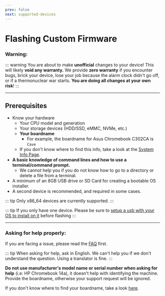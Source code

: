 ```yaml
---
prev: false
next: supported-devices
---
```


# Flashing Custom Firmware

### Warning:

::: warning
You are about to make **unofficial** changes to your device! This will likely **void any warranty.** We provide **zero warranty** if you encounter bugs, brick your device, lose your job because the alarm clock didn't go off, or if a thermonuclear war starts. **You are doing all changes at your own risk**!
:::

-------------

## Prerequisites
* Know your hardware 
  * Your CPU model and generation
  * Your storage devices (HDD/SSD, eMMC, NVMe, etc.)
  * **Your boardname**
    * For example, the boardname for Asus Chromebook C302CA is `Cave`
  * If you don't know where to find this info, take a look at the [System Info Page](system-info).
* **A basic knowledge of command lines and how to use a terminal/command prompt.**
  * We cannot help you if you do not know how to go to a directory or delete a file from a terminal.
* A minimum of an 8GB USB drive or SD Card for creating a bootable OS installer.
* A second device is recommended, and required in some cases.


::: tip
Only x86_64 devices are currently supported.
:::

::: tip
If you only have one device. Please be sure to [setup a usb with your OS to install on it](ventoy) before flashing
:::

------

### Asking for help properly:
If you are facing a issue, please read the [FAQ](faq) first.

::: tip
When asking for help, ask in English. We can't help you if we don't understand the question. Using a translator is fine.
:::

**Do not use manufacturer's model name or serial number when asking for help** (i.e: HP Chromebook 14a), it doesn't help with identifying the machine. Provide the boardname, otherwise your support request will be ignored. 

If you don't know where to find your boardname, take a look [here](system-info).
